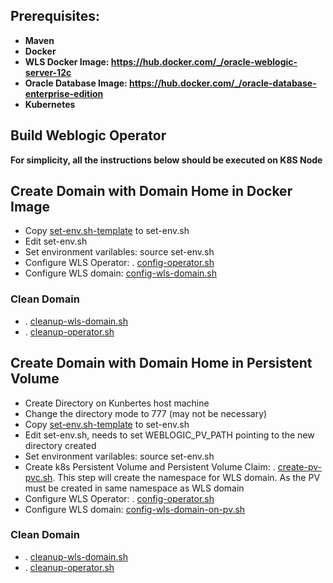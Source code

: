 ## Prerequisites:
- **Maven**
- **Docker**
- **WLS Docker Image: https://hub.docker.com/_/oracle-weblogic-server-12c**
- **Oracle Database Image: https://hub.docker.com/_/oracle-database-enterprise-edition**
- **Kubernetes**

## Build Weblogic Operator
<TBD>

**For simplicity, all the instructions below should be executed on K8S Node**

## Create Domain with Domain Home in Docker Image

- Copy [set-env.sh-template](./scripts/set-env.sh-template) to set-env.sh
- Edit set-env.sh
- Set environment varilables: source set-env.sh 
- Configure WLS Operator: . [config-operator.sh](./scripts/config-operator.sh)
- Configure WLS domain: [config-wls-domain.sh](./scripts/config-wls-domain.sh)

### Clean Domain
- . [cleanup-wls-domain.sh](./scripts/cleanup-wls-domain.sh)
- . [cleanup-operator.sh](./scripts/cleanup-operator.sh)

## Create Domain with Domain Home in Persistent Volume

- Create Directory on Kunbertes host machine
- Change the directory mode to 777 (may not be necessary)
- Copy [set-env.sh-template](./scripts/set-env.sh-template) to set-env.sh
- Edit set-env.sh, needs to set WEBLOGIC_PV_PATH pointing to the new directory created
- Set environment varilables: source set-env.sh 
- Create k8s Persistent Volume and Persistent Volume Claim: . [create-pv-pvc.sh](./scripts/create-pv-pvc.sh). This step will create the namespace for WLS domain. As the PV must be created in same namespace as WLS domain
- Configure WLS Operator: . [config-operator.sh](./scripts/config-operator.sh)
- Configure WLS domain: [config-wls-domain-on-pv.sh](./scripts/config-wls-domain-on-pv.sh)

### Clean Domain
- . [cleanup-wls-domain.sh](./scripts/cleanup-wls-domain.sh)
- . [cleanup-operator.sh](./scripts/cleanup-operator.sh)
